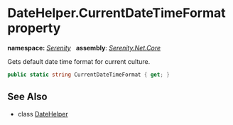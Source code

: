 # DateHelper.CurrentDateTimeFormat property
**namespace:** *[Serenity](../../README.md#serenity-namespace)*   **assembly**: *[Serenity.Net.Core](../../README.md)*

Gets default date time format for current culture.

```csharp
public static string CurrentDateTimeFormat { get; }
```

## See Also

* class [DateHelper](../DateHelper.md)